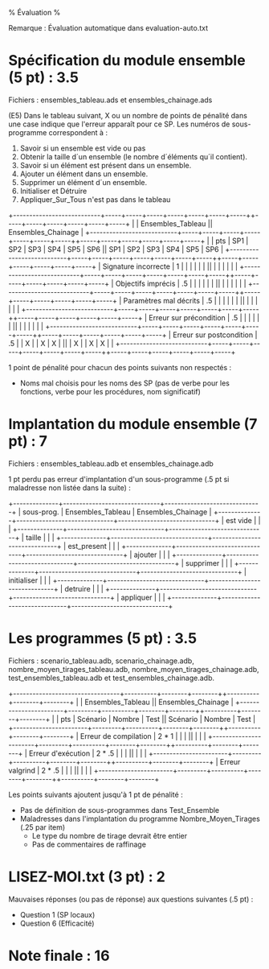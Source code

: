 % Évaluation
%

Remarque : Évaluation automatique dans evaluation-auto.txt

# Spécification du module ensemble (5 pt) : 3.5

Fichiers : ensembles_tableau.ads et ensembles_chainage.ads

(E5) Dans le tableau suivant, X ou un nombre de points de pénalité dans une
case indique que l'erreur apparaît pour ce SP.  Les numéros de sous-programme
correspondent à :

1. Savoir si un ensemble est vide ou pas
2. Obtenir la taille d´un ensemble (le nombre d´éléments qu´il contient).
3. Savoir si un élément est présent dans un ensemble.
4. Ajouter un élément dans un ensemble.
5. Supprimer un élément d´un ensemble.
6. Initialiser et Détruire
7. Appliquer_Sur_Tous n'est pas dans le tableau

+---------------------------+-----+-----+-----+-----+-----+-----+-----++-----+-----+-----+-----+-----+-----+
|                                 |      Ensembles_Tableau            ||     Ensembles_Chainage            |
+---------------------------+-----+-----+-----+-----+-----+-----+-----++-----+-----+-----+-----+-----+-----+
|                           | pts | SP1 | SP2 | SP3 | SP4 | SP5 | SP6 || SP1 | SP2 | SP3 | SP4 | SP5 | SP6 |
+---------------------------+-----+-----+-----+-----+-----+-----+-----++-----+-----+-----+-----+-----+-----+
| Signature incorrecte      |  1  |     |     |     |     |     |     ||     |     |     |     |     |     |
+---------------------------+-----+-----+-----+-----+-----+-----+-----++-----+-----+-----+-----+-----+-----+
| Objectifs imprécis        | .5  |     |     |     |     |     |     ||     |     |     |     |     |     |
+---------------------------+-----+-----+-----+-----+-----+-----+-----++-----+-----+-----+-----+-----+-----+
| Paramètres mal décrits    | .5  |     |     |     |     |     |     ||     |     |     |     |     |     |
+---------------------------+-----+-----+-----+-----+-----+-----+-----++-----+-----+-----+-----+-----+-----+
| Erreur sur précondition   | .5  |     |     |     |     |     |     ||     |     |     |     |     |     |
+---------------------------+-----+-----+-----+-----+-----+-----+-----++-----+-----+-----+-----+-----+-----+
| Erreur sur postcondition  | .5  |     |  X  |     |  X  |  X  |     ||     |  X  |     |  X  |  X  |     |
+---------------------------+-----+-----+-----+-----+-----+-----+-----++-----+-----+-----+-----+-----+-----+

1 point de pénalité pour chacun des points suivants non respectés :

* Noms mal choisis pour les noms des SP (pas de verbe pour les fonctions, verbe pour les procédures, nom significatif)

# Implantation du module ensemble (7 pt) : 7

Fichiers : ensembles_tableau.adb et ensembles_chainage.adb

1 pt perdu pas erreur d'implantation d'un sous-programme (.5 pt si maladresse non listée dans la suite) :

+--------------+------------------------------+------------------------------+
| sous-prog.   |      Ensembles_Tableau       |      Ensembles_Chainage      |
+--------------+------------------------------+------------------------------+
| est vide     |                              |                              |
+--------------+------------------------------+------------------------------+
| taille       |                              |                              |
+--------------+------------------------------+------------------------------+
| est_present  |                              |                              | 
+--------------+------------------------------+------------------------------+
| ajouter      |                              |                              |
+--------------+------------------------------+------------------------------+
| supprimer    |                              |                              |
+--------------+------------------------------+------------------------------+
| initialiser  |                              |                              |
+--------------+------------------------------+------------------------------+
| detruire     |                              |                              |
+--------------+------------------------------+------------------------------+
| appliquer    |                              |                              |
+--------------+------------------------------+------------------------------+

# Les programmes (5 pt) : 3.5

Fichiers : scenario_tableau.adb, scenario_chainage.adb, nombre_moyen_tirages_tableau.adb, nombre_moyen_tirages_chainage.adb, test_ensembles_tableau.adb et test_ensembles_chainage.adb.

+---------------------------------+----------+--------+--------++----------+--------+--------+
|                                 |       Ensembles_Tableau    ||     Ensembles_Chainage     |
+-----------------------+---------+----------+--------+--------++----------+--------+--------+
|                       |   pts   | Scénario | Nombre |  Test  || Scénario | Nombre |  Test  |
+-----------------------+---------+----------+--------+--------++----------+--------+--------+
| Erreur de compilation |  2 * 1  |          |        |        ||          |        |        |
+-----------------------+---------+----------+--------+--------++----------+--------+--------+
| Erreur d'exécution    | 2 * .5  |          |        |        ||          |        |        |
+-----------------------+---------+----------+--------+--------++----------+--------+--------+
| Erreur valgrind       | 2 * .5  |          |        |        ||          |        |        |
+-----------------------+---------+----------+--------+--------++----------+--------+--------+

Les points suivants ajoutent jusqu'à 1 pt de pénalité :

* Pas de définition de sous-programmes dans Test_Ensemble
* Maladresses dans l'implantation du programme Nombre_Moyen_Tirages (.25 par item)
    - Le type du nombre de tirage devrait être entier
    - Pas de commentaires de raffinage

# LISEZ-MOI.txt (3 pt) : 2

Mauvaises réponses (ou pas de réponse) aux questions suivantes (.5 pt) :

* Question 1 (SP locaux)
* Question 6 (Efficacité)

# Note finale : 16
